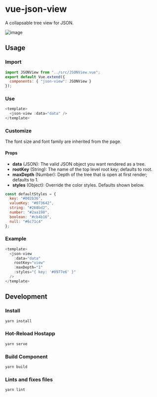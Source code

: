 # vue-json-view

A collapsable tree view for JSON. 

![image](https://user-images.githubusercontent.com/5761061/54875519-0d133b80-4dbe-11e9-826e-2e9048f9b1da.png)

## Usage

### Import

```js
import JSONView from "../src/JSONView.vue";
export default Vue.extend({
  components: { "json-view": JSONView }
});
```

### Use

```js
<template>
  <json-view :data="data" />
</template>

```

### Customize

The font size and font family are inherited from the page.

#### Props

* **data** (JSON): The valid JSON object you want rendered as a tree.
* **rootKey** (String): The name of the top level root key; defaults to root.
* **maxDepth** (Number): Depth of the tree that is open at first render; defaults to 1.
* **styles** (Object): Override the color styles. Defaults shown below.

```js
const defaultStyles = {
  key: "#002b36",
  valueKey: "#073642",
  string: "#268bd2",
  number: "#2aa198",
  boolean: "#cb4b16",
  null: "#6c71c4"
};
```

### Example
```js
<template>
  <json-view
    :data="data"
    rootKey="view"
    :maxDepth="1"
    :styles="{ key: '#0977e6' }"
  />
</template>
```

## Development

### Install

```bash
yarn install
```

### Hot-Reload Hostapp

```bash
yarn serve
```

### Build Component

```bash
yarn build
```

### Lints and fixes files

```bash
yarn lint
```

